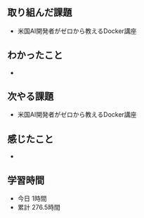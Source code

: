 ## 取り組んだ課題
- 米国AI開発者がゼロから教えるDocker講座
## わかったこと
- 
## 次やる課題
- 米国AI開発者がゼロから教えるDocker講座
## 感じたこと
- 
## 学習時間
- 今日 1時間
- 累計 276.5時間
